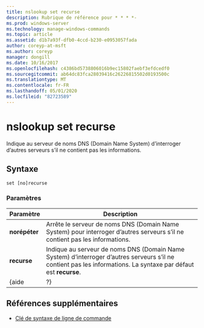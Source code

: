 ```yaml
---
title: nslookup set recurse
description: Rubrique de référence pour * * * *-
ms.prod: windows-server
ms.technology: manage-windows-commands
ms.topic: article
ms.assetid: d1b7a93f-dfb0-4ccd-b230-e0953057fada
author: coreyp-at-msft
ms.author: coreyp
manager: dongill
ms.date: 10/16/2017
ms.openlocfilehash: c4386bd5738806016b9ec15802faebf3efdcedf0
ms.sourcegitcommit: ab64dc83fca28039416c26226815502d0193500c
ms.translationtype: MT
ms.contentlocale: fr-FR
ms.lasthandoff: 05/01/2020
ms.locfileid: "82723589"
---
```

# <a name="nslookup-set-recurse"></a>nslookup set recurse



Indique au serveur de noms DNS (Domain Name System) d’interroger d’autres serveurs s’il ne contient pas les informations.

## <a name="syntax"></a>Syntaxe

```
set [no]recurse
```

### <a name="parameters"></a>Paramètres

|   Paramètre   |                                                                  Description                                                                  |
|---------------|-----------------------------------------------------------------------------------------------------------------------------------------------|
| **norépéter** |                Arrête le serveur de noms DNS (Domain Name System) pour interroger d’autres serveurs s’il ne contient pas les informations.                |
|  **recurse**  | Indique au serveur de noms DNS (Domain Name System) d’interroger d’autres serveurs s’il ne contient pas les informations. La syntaxe par défaut est **recurse**. |
|     {aide     |                                                                      ?}                                                                       |

## <a name="additional-references"></a>Références supplémentaires

- [Clé de syntaxe de ligne de commande](command-line-syntax-key.md)